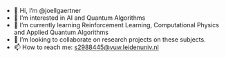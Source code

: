 - 👋 Hi, I’m @joellgaertner
- 👀 I’m interested in AI and Quantum Algorithms
- 🌱 I’m currently learning Reinforcement Learning, Computational Physics and Applied Quantum Algorithms
- 💞️ I’m looking to collaborate on research projects on these subjects.
- 📫 How to reach me: s2988445@vuw.leidenuniv.nl

<!---
joellgaertner/joellgaertner is a ✨ special ✨ repository because its `README.md` (this file) appears on your GitHub profile.
You can click the Preview link to take a look at your changes.
--->

